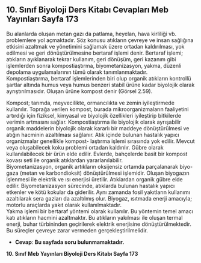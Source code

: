 ## 10. Sınıf Biyoloji Ders Kitabı Cevapları Meb Yayınları Sayfa 173

Bu alanlarda oluşan metan gazı da patlama, heyelan, hava kirliliği vb. problemlere yol açmaktadır. Söz konusu atıkların çevreye ve insan sağlığına etkisini azaltmak ve yönetimini sağlamak üzere ortadan kaldırılması, yok edilmesi ve geri dönüştürülmesine bertaraf işlemi denir. Bertaraf işlemi; atıkların ayıklanarak tekrar kullanım, geri dönüşüm, geri kazanım gibi işlemlerden sonra kompostiaştırma, biyometanizasyon, yakma, düzenli depolama uygulamalarının tümü olarak tanımlanmaktadır.  
 Kompostiaştırma, bertaraf işlemlerinden biri olup organik atıkların kontrollü şartlar altında humus veya humus benzeri stabil ürüne kadar biyolojik olarak ayrıştırılmasıdır. Oluşan ürüne kompost denir (Görsel 2.59).

Kompost; tarımda, meyvecilikte, ormancılıkta ve zemin iyileştirmede kullanılır. Toprağa verilen kompost, burada mikroorganizmaların faaliyetini artırdığı için fiziksel, kimyasal ve biyolojik özellikleri iyileştirip bitkilerde verimin artmasını sağlar. Kompostiaştırma ile biyolojik olarak ayrışabilir organik maddelerin biyolojik olarak kararlı bir maddeye dönüştürülmesi ve atığın hacminin azaltılması sağlanır. Atık içinde bulunan hastalık yapıcı organizmalar genellikle kompost- laştırma işlemi sırasında yok edilir. Mevcut veya oluşabilecek koku problemi ortadan kaldırılır. Gübre olarak kullanılabilecek bir ürün elde edilir. Evlerde, bahçelerde basit bir kompost kovası seti ile organik atıklardan yararlanılabilir.  
 Biyometanizasyon, organik artıkların oksijensiz ortamda parçalanarak biyo- gaza (metan ve karbondioksit) dönüştürülmesi işlemidir. Oluşan biyogazın işlenmesi ile elektrik ve ısı enerjisi üretilir. Atıklardan organik gübre elde edilir. Biyometanizasyon sürecinde, atıklarda bulunan hastalık yapıcı etkenler ve kötü kokular da giderilir. Aynı zamanda fosil yakıtların kullanımı azaltılarak sera gazları da azaltılmış olur. Biyogaz, ısıtmada enerji amacıyla; motorlu araçlarda yakıt olarak kullanılmaktadır.  
 Yakma işlemi bir bertaraf yöntemi olarak kullanılır. Bu yöntemin temel amacı katı atıkların hacmini azaltmaktır. Bu atıkların yakılması ile oluşan termal enerji, buhar türbininden geçirilerek elektrik enerjisine dönüştürülmektedir. Bu süreçler çevreye zarar vermeden gerçekleştirilmelidir.

* **Cevap**: **Bu sayfada soru bulunmamaktadır.**

**10. Sınıf Meb Yayınları Biyoloji Ders Kitabı Sayfa 173**